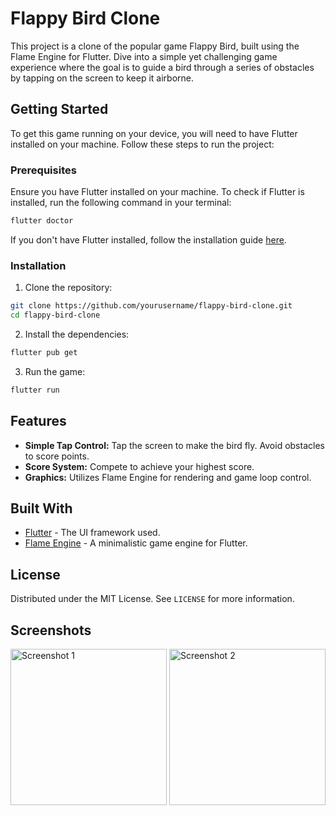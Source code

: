 # Flappy Bird Clone

This project is a clone of the popular game Flappy Bird, built using the Flame Engine for Flutter. Dive into a simple yet challenging game experience where the goal is to guide a bird through a series of obstacles by tapping on the screen to keep it airborne.

## Getting Started

To get this game running on your device, you will need to have Flutter installed on your machine. Follow these steps to run the project:

### Prerequisites

Ensure you have Flutter installed on your machine. To check if Flutter is installed, run the following command in your terminal:

```bash
flutter doctor
```

If you don't have Flutter installed, follow the installation guide [here](https://flutter.dev/docs/get-started/install).

### Installation

1. Clone the repository:

```bash
git clone https://github.com/yourusername/flappy-bird-clone.git
cd flappy-bird-clone
```

2. Install the dependencies:

```bash
flutter pub get
```

3. Run the game:

```bash
flutter run
```

## Features

- **Simple Tap Control:** Tap the screen to make the bird fly. Avoid obstacles to score points.
- **Score System:** Compete to achieve your highest score.
- **Graphics:** Utilizes Flame Engine for rendering and game loop control.

## Built With

- [Flutter](https://flutter.dev/) - The UI framework used.
- [Flame Engine](https://flame-engine.org/) - A minimalistic game engine for Flutter.


## License

Distributed under the MIT License. See `LICENSE` for more information.

## Screenshots

<img src="https://github.com/RoyGF/FlappyBird/assets/16839948/b5f22a8d-50c0-4f35-8479-5d44a689f18a" width="250" alt="Screenshot 1">
<img src="https://github.com/RoyGF/FlappyBird/assets/16839948/91ee14c6-c76d-4ac2-ad87-237ab9e8f66f" width="250" alt="Screenshot 2">


